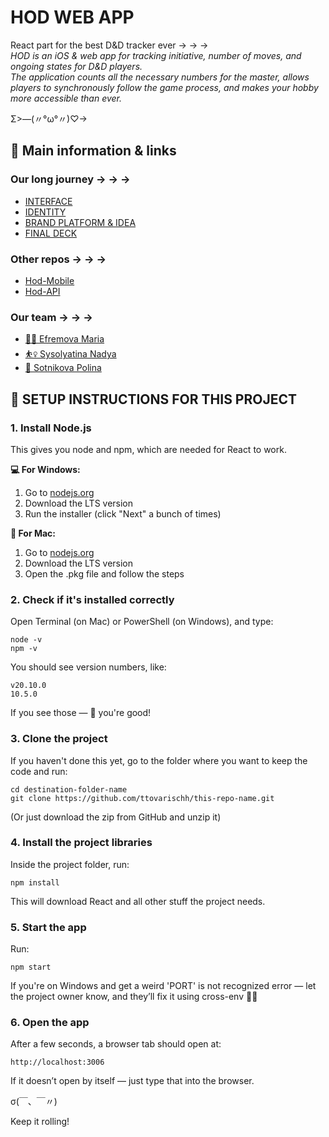 # HOD WEB APP
React part for the best D&amp;D tracker ever → → →<br>
*HOD is an iOS & web app for tracking initiative, number of moves, and ongoing states for D&D players.  
The application counts all the necessary numbers for the master, allows players to synchronously follow the game process, and makes your hobby more accessible than ever.*

Σ>―(〃°ω°〃)♡→


## 🤙 Main information & links

### Our long journey → → →<br>

+ <a href="https://portfolio.hse.ru/Project/168785">INTERFACE</a><br>
+ <a href="https://portfolio.hse.ru/Project/161194">IDENTITY</a><br>
+ <a href="https://portfolio.hse.ru/Project/149630">BRAND PLATFORM & IDEA</a>
+ <a href="https://portfolio.hse.ru/Project/149630">FINAL DECK</a>

### Other repos → → →<br>

+ <a href="https://github.com/ttovarischh/Hod_Mobile">Hod-Mobile</a><br>
+ <a href="https://github.com/ttovarischh/Hod-API">Hod-API</a><br>

### Our team → → →<br>
+ <a href="https://hsedesign.ru/designer/fcf7466f5b72474c982ecf2c7d5b9c70">🏃‍♀ Efremova Maria</a><br>
+ <a href="https://hsedesign.ru/designer/c968d54daa194b508e2d136bd75b77c4">⛹️‍♀️ Sysolyatina Nadya</a><br>
+ <a href="https://hsedesign.ru/designer/a655cbba3c694d74a2827f83a308dcba">🤸 Sotnikova Polina</a><br>


## 🧾 SETUP INSTRUCTIONS FOR THIS PROJECT

### 1. Install Node.js
This gives you node and npm, which are needed for React to work.

**💻 For Windows:**
1. Go to [nodejs.org](https://nodejs.org)
2. Download the LTS version
3. Run the installer (click "Next" a bunch of times)

**🍎 For Mac:**
1. Go to [nodejs.org](https://nodejs.org)
2. Download the LTS version
3. Open the .pkg file and follow the steps


### 2. Check if it's installed correctly
Open Terminal (on Mac) or PowerShell (on Windows), and type:

```
node -v
npm -v
```

You should see version numbers, like:

```
v20.10.0
10.5.0
```

If you see those — 🎉 you're good!


### 3. Clone the project
If you haven't done this yet, go to the folder where you want to keep the code and run:

```
cd destination-folder-name
git clone https://github.com/ttovarischh/this-repo-name.git
```

(Or just download the zip from GitHub and unzip it)

### 4. Install the project libraries
Inside the project folder, run:

```
npm install
```
This will download React and all other stuff the project needs.

### 5. Start the app
Run:

```
npm start
```

If you're on Windows and get a weird 'PORT' is not recognized error — let the project owner know, and they’ll fix it using cross-env 🧙‍♂️

### 6. Open the app
After a few seconds, a browser tab should open at:

```
http://localhost:3006
```

If it doesn’t open by itself — just type that into the browser.

σ(￣、￣〃)

Keep it rolling!
